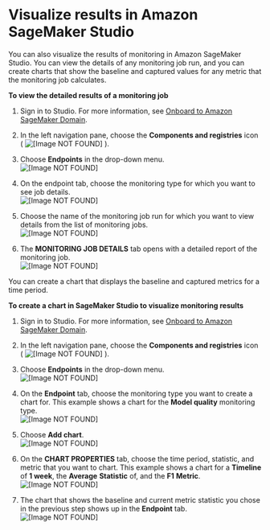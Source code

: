 # Visualize results in Amazon SageMaker Studio<a name="model-monitor-interpreting-visualize-results"></a>

You can also visualize the results of monitoring in Amazon SageMaker Studio\. You can view the details of any monitoring job run, and you can create charts that show the baseline and captured values for any metric that the monitoring job calculates\.

**To view the detailed results of a monitoring job**

1. Sign in to Studio\. For more information, see [Onboard to Amazon SageMaker Domain](gs-studio-onboard.md)\.

1. In the left navigation pane, choose the **Components and registries** icon \( ![\[Image NOT FOUND\]](http://docs.aws.amazon.com/sagemaker/latest/dg/images/icons/Components_registries.png) \)\.

1. Choose **Endpoints** in the drop\-down menu\.  
![\[Image NOT FOUND\]](http://docs.aws.amazon.com/sagemaker/latest/dg/images/model_monitor/mm-studio-endpoints.png)

1. On the endpoint tab, choose the monitoring type for which you want to see job details\.  
![\[Image NOT FOUND\]](http://docs.aws.amazon.com/sagemaker/latest/dg/images/model_monitor/mm-studio-model-quality.png)

1. Choose the name of the monitoring job run for which you want to view details from the list of monitoring jobs\.  
![\[Image NOT FOUND\]](http://docs.aws.amazon.com/sagemaker/latest/dg/images/model_monitor/mm-studio-job-history.png)

1. The **MONITORING JOB DETAILS** tab opens with a detailed report of the monitoring job\.  
![\[Image NOT FOUND\]](http://docs.aws.amazon.com/sagemaker/latest/dg/images/model_monitor/mm-studio-job-details.png)

You can create a chart that displays the baseline and captured metrics for a time period\.

**To create a chart in SageMaker Studio to visualize monitoring results**

1. Sign in to Studio\. For more information, see [Onboard to Amazon SageMaker Domain](gs-studio-onboard.md)\.

1. In the left navigation pane, choose the **Components and registries** icon \( ![\[Image NOT FOUND\]](http://docs.aws.amazon.com/sagemaker/latest/dg/images/icons/Components_registries.png) \)\.

1. Choose **Endpoints** in the drop\-down menu\.  
![\[Image NOT FOUND\]](http://docs.aws.amazon.com/sagemaker/latest/dg/images/model_monitor/mm-studio-endpoints.png)

1. On the **Endpoint** tab, choose the monitoring type you want to create a chart for\. This example shows a chart for the **Model quality** monitoring type\.  
![\[Image NOT FOUND\]](http://docs.aws.amazon.com/sagemaker/latest/dg/images/model_monitor/mm-studio-model-quality.png)

1. Choose **Add chart**\.  
![\[Image NOT FOUND\]](http://docs.aws.amazon.com/sagemaker/latest/dg/images/model_monitor/mm-studio-add-chart.png)

1. On the **CHART PROPERTIES** tab, choose the time period, statistic, and metric that you want to chart\. This example shows a chart for a **Timeline** of **1 week**, the **Average** **Statistic** of, and the **F1** **Metric**\.  
![\[Image NOT FOUND\]](http://docs.aws.amazon.com/sagemaker/latest/dg/images/model_monitor/mm-studio-chart-properties.png)

1. The chart that shows the baseline and current metric statistic you chose in the previous step shows up in the **Endpoint** tab\.  
![\[Image NOT FOUND\]](http://docs.aws.amazon.com/sagemaker/latest/dg/images/model_monitor/mm-studio-f1-chart.png)
